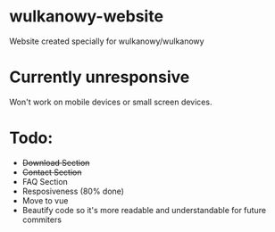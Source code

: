 # wulkanowy-website
Website created specially for wulkanowy/wulkanowy


# Currently unresponsive
Won't work on mobile devices or small screen devices.


# Todo:
- ~~Download Section~~
- ~~Contact Section~~
- FAQ Section
- Resposiveness (80% done)
- Move to vue
- Beautify code so it's more readable and understandable for future commiters 
